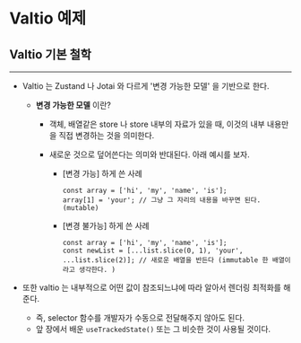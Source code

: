 # Valtio 예제

## Valtio 기본 철학

---

- Valtio 는 Zustand 나 Jotai 와 다르게 '변경 가능한 모델' 을 기반으로 한다.

  - **변경 가능한 모델** 이란?

    - 객체, 배열같은 store 나 store 내부의 자료가 있을 때, 이것의 내부 내용만을 직접 변경하는 것을 의미한다.
    - 새로운 것으로 덮어쓴다는 의미와 반대된다. 아래 예시를 보자.

      - [변경 가능] 하게 쓴 사례

        ```tsx
        const array = ['hi', 'my', 'name', 'is'];
        array[1] = 'your'; // 그냥 그 자리의 내용을 바꾸면 된다. (mutable)
        ```

      - [변경 불가능] 하게 쓴 사례

        ```tsx
        const array = ['hi', 'my', 'name', 'is'];
        const newList = [...list.slice(0, 1), 'your', ...list.slice(2)]; // 새로운 배열을 반든다 (immutable 한 배열이라고 생각한다. )
        ```

- 또한 valtio 는 내부적으로 어떤 값이 참조되느냐에 따라 알아서 렌더링 최적화를 해 준다.
  - 즉, selector 함수를 개발자가 수동으로 전달해주지 않아도 된다.
  - 앞 장에서 배운 `useTrackedState()` 또는 그 비슷한 것이 사용될 것이다.
